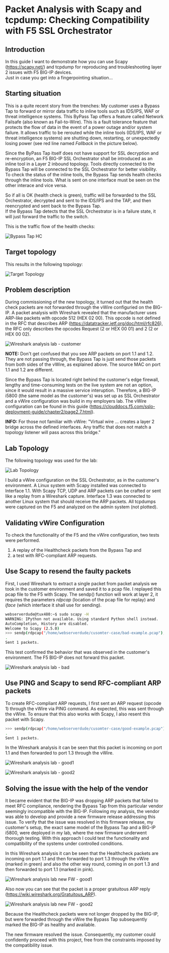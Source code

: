 # Packet Analysis with Scapy and tcpdump: Checking Compatibility with F5 SSL Orchestrator

## Introduction

In this guide I want to demonstrate how you can use Scapy (https://scapy.net/) and tcpdump for reproducing and troubleshooting layer 2 issues with F5 BIG-IP devices.</br>
Just in case you get into a fingerpointing situation...

## Starting situation

This is a quite recent story from the trenches: My customer uses a Bypass Tap to forward or mirror data traffic to inline tools such as IDS/IPS, WAF or threat intelligence systems. This ByPass Tap offers a feature called Network Failsafe (also known as Fail-to-Wire). This is a fault tolerance feature that protects the flow of data in the event of a power outage and/or system failure. It allows traffic to be rerouted while the inline tools (IDS/IPS, WAF or threat intelligence systems) are shutting down, restarting, or unexpectedly losing power (see red line named _Fallback_ in the picture below).

Since the ByPass Tap itself does not have support for SSL decryption and re-encryption, an F5 BIG-IP SSL Orchestrator shall be introduced as an inline tool in a Layer 2 inbound topology. Tools directly connected to the Bypass Tap will be connected to the SSL Orchestrator for better visibility.</br>
To check the status of the inline tools, the Bypass Tap sends health checks through the inline tools. What is sent on one interface must be seen on the other interace and vice versa.

So if all is OK (health check is green), traffic will be forwarded to the SSL Orchestrator, decrypted and sent to the IDS/IPS and the TAP, and then reencrypted and sent back to the Bypass Tap.</br>
If the Bypass Tap detects that the SSL Orchestrator is in a failure state, it will just forward the traffic to the switch.

This is the traffic flow of the health checks:

![Bypass Tap HC](/assets/bypass-tap-hc.png)

## Target topology

This results in the following topology:

![Target Topology](/assets/target-topology.png)

## Problem description

During commissioning of the new topology, it turned out that the health check packets are not forwarded through the vWire configuried on the BIG-IP.
A packet analysis with Wireshark revealed that the manufacturer uses ARP-like packets with opcode 512 (HEX 02 00). This opcode is not defined in the RFC that describes ARP (https://datatracker.ietf.org/doc/html/rfc826), the RFC only describes the opcodes Request (2 or HEX 00 01) and 2 (2 or HEX 00 02).

![Wireshark analysis lab - customer](/assets/wireshark-customer-env.png)

__NOTE:__ Don't get confused that you see ARP packets on port 1.1 and 1.2. They are not passing through, the Bypass Tap is just send those packets from both sides of the vWire, as explained above. The source MAC on port 1.1 and 1.2 are different.

Since the Bypass Tap is located right behind the customer's edge firewall, lengthy and time-consuming tests on the live system are not an option, since it would result in a massive service interuption. 
Therefore, a BIG-IP i5800 (the same model as the customer's) was set up as SSL Orchestrator and a vWire configuration was build in my employers lab. The vWire configuration can be found in this guide (https://clouddocs.f5.com/sslo-deployment-guide/chapter2/page2.7.html).

__INFO:__ For those not familiar with vWire: "Virtual wire … creates a layer 2 bridge across the defined interfaces. Any traffic that does not match a topology listener will pass across this bridge."

## Lab Topology

The following topology was used for the lab:

![Lab Topology](/assets/lab-topology.png)

I build a vWire configuration on the SSL Orchestrator, as in the customer's environment. A Linux system with Scapy installed was connected to Interface 1.1. With Scapy TCP, UDP and ARP packets can be crafted or sent like a replay from a Wireshark capture.
Interface 1.3 was connected to another Linux system that should receive the ARP packets.
All tcpdumps were captured on the F5 and analyzed on the admin system (not plotted).

## Validating vWire Configuration

To check the functionality of the F5 and the vWire configuration, two tests were performed. 

1. A replay of the Healthcheck packets from the Bypass Tap and 
2. a test with RFC-compliant ARP requests.

## Use Scapy to resend the faulty packets

First, I used Wireshark to extract a single packet from packet analysis we took in the customer environment and saved it to a pcap file. I replayed this pcap file to the F5 with Scapy.
The sendp() function will work at layer 2, it requires the parameters _rdpcap_ (location of the pcap file for replay) and _iface_ (which interface it shall use for sending). 

```bash
webserverdude@tux480:~$ sudo scapy -H
WARNING: IPython not available. Using standard Python shell instead.
AutoCompletion, History are disabled.
Welcome to Scapy (2.5.0)
>>> sendp(rdpcap("/home/webserverdude/cusomter-case/bad-example.pcap"),iface="enp0s31f6")
.
Sent 1 packets.
```

This test confirmed the behavior that was observed in the customer's environment. 
The F5 BIG-IP does not forward this packet.

![Wireshark analysis lab - bad](/assets/wireshark-lab-bad.png)

## Use PING and Scapy to send RFC-compliant ARP packets

To create RFC-compliant ARP requests, I first sent an ARP request (opcode 1) through the vWire via PING command. 
As expected, this was sent through the vWire. To ensure that this also works with Scapy, I also resent this packet with Scapy.

```bash
>>> sendp(rdpcap("/home/webserverdude/cusomter-case/good-example.pcap"),iface="enp0s31f6")
.
Sent 1 packets.
```

In the Wireshark analysis it can be seen that this packet is incoming on port 1.1 and then forwarded to port 1.3 through the vWire.

![Wireshark analysis lab - good1](/assets/wireshark-lab-good1.png)

![Wireshark analysis lab - good2](/assets/wireshark-lab-good2.png)

## Solving the issue with the help of the vendor

It became evident that the BIG-IP was dropping ARP packets that failed to meet RFC compliance, rendering the Bypass Tap from this particular vendor seemingly incompatible with the BIG-IP. Following my analysis, the vendor was able to develop and provide a new firmware release addressing this issue. 
To verify that the issue was resolved in this firmware release, my customer's setup, the exact same model of the Bypass Tap and a BIG-IP i5800, were deployed in my lab, where the new firmware underwent thorough testing. With this approach I could test the functionality and compatibility of the systems under controlled conditions.  

In this Wireshark analysis it can be seen that the Healthcheck packets are incoming on port 1.1 and then forwarded to port 1.3 through the vWire (marked in green) and also the other way round, coming in on port 1.3 and then forwarded to port 1.1 (marked in pink).

![Wireshark analysis lab new FW - good1](/assets/wireshark-lab-newFW1.png)

Also now you can see that the packet is a proper gratuitous ARP reply (https://wiki.wireshark.org/Gratuitous_ARP).

![Wireshark analysis lab new FW - good2](/assets/wireshark-lab-newFW2.png)

Because the Healthcheck packets were not longer dropped by the BIG-IP, but were forwarded through the vWire the Bypass Tap subsequently marked the BIG-IP as healthy and available. 

The new firmware resolved the issue. Consequently, my customer could confidently proceed with this project, free from the constraints imposed by the compatibility issue.